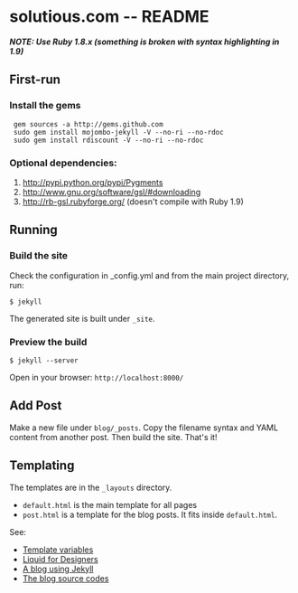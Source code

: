 # solutious.com -- README

***NOTE: Use Ruby 1.8.x (something is broken with syntax highlighting in 1.9)***

## First-run

### Install the gems

     gem sources -a http://gems.github.com
     sudo gem install mojombo-jekyll -V --no-ri --no-rdoc
     sudo gem install rdiscount -V --no-ri --no-rdoc 

### Optional dependencies:

1. http://pypi.python.org/pypi/Pygments
2. http://www.gnu.org/software/gsl/#downloading
3. http://rb-gsl.rubyforge.org/ (doesn't compile with Ruby 1.9)


## Running

### Build the site

Check the configuration in _config.yml and from the main project directory, run:

    $ jekyll

The generated site is built under `_site`. 


### Preview the build

    $ jekyll --server

Open in your browser: `http://localhost:8000/`


## Add Post

Make a new file under `blog/_posts`. Copy the filename syntax and YAML content from another post. Then build the site. That's it!

## Templating

The templates are in the `_layouts` directory. 

* `default.html` is the main template for all pages
* `post.html` is a template for the blog posts. It fits inside `default.html`.


See: 

* [Template variables](http://github.com/mojombo/jekyll/blob/master/README.textile)
* [Liquid for Designers](http://wiki.github.com/tobi/liquid/liquid-for-designers)
* [A blog using Jekyll](http://www.oiledmachine.com/posts/)
* [The blog source codes](http://github.com/baz/posts/tree/master)
  
  
  